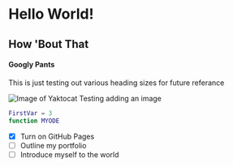 # Hello World!
## How 'Bout That
#### Googly Pants


This is just testing out various heading sizes for future referance


![Image of Yaktocat](https://octodex.github.com/images/yaktocat.png)
Testing adding an image


``` matlab
FirstVar = 3
function MYODE 
```



- [x] Turn on GitHub Pages
- [ ] Outline my portfolio
- [ ] Introduce myself to the world
